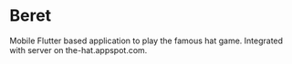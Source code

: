 # Beret

Mobile Flutter based application to play the famous hat game. Integrated with server on the-hat.appspot.com.